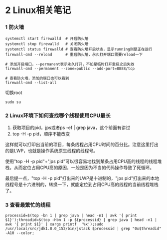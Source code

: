 # 2 Linux相关笔记



### 1 防火墙

```
systemctl start firewalld  # 开启防火墙
systemctl stop firewalld   # 关闭防火墙
systemctl status firewalld # 查看防火墙开启状态，显示running则是正在运行
firewall-cmd --reload      # 重启防火墙，永久打开端口需要reload一下

# 添加开启端口，--permanent表示永久打开，不加是临时打开重启之后失效
firewall-cmd --permanent --zone=public --add-port=8888/tcp

# 查看防火墙，添加的端口也可以看到
firewall-cmd --list-all
```

切换root

```
sudo su
```



### 2 Linux环境下如何查找哪个线程使用CPU最长

1. 获取项目的pid，jps或者ps -ef | grep java，这个前面有讲过
2. top -H -p pid，顺序不能改变



这样就可以打印出当前的项目，每条线程占用CPU时间的百分比。注意这里打出的是LWP，也就是操作系统原生线程的线程号。



使用"top -H -p pid"+"jps pid"可以很容易地找到某条占用CPU高的线程的线程堆栈，从而定位占用CPU高的原因，一般是因为不当的代码操作导致了死循环。



最后提一点，"top -H -p pid"打出来的LWP是十进制的，"jps pid"打出来的本地线程号是十六进制的，转换一下，就能定位到占用CPU高的线程的当前线程堆栈了。



### 3 查看最繁忙的线程

```
processid=$(top -bn 1 | grep java | head -n1 | awk '{ print $1}');threadid=$(top -Hbn 1 -p ${processid} | grep java | head -n1 | awk '{ print $1}' | xargs printf  '%x');sudo /usr/local/src/jdk1.8.0_152/bin/jstack $processid | grep "0x$threadid" -A10 --color;
```

